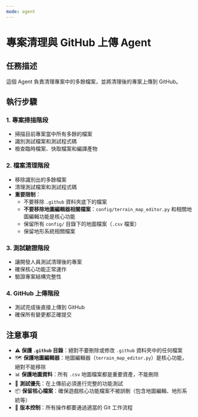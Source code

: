 ```yaml
---
mode: agent
---
```


# 專案清理與 GitHub 上傳 Agent

## 任務描述

這個 Agent 負責清理專案中的多餘檔案，並將清理後的專案上傳到 GitHub。

## 執行步驟

### 1. 專案掃描階段

- 掃描目前專案當中所有多餘的檔案
- 識別測試檔案和測試程式碼
- 檢查臨時檔案、快取檔案和編譯產物

### 2. 檔案清理階段

- 移除識別出的多餘檔案
- 清理測試檔案和測試程式碼
- **重要限制**：
  - 不要移除 `.github` 資料夾底下的檔案
  - **不要移除地圖編輯器相關檔案**：`config/terrain_map_editor.py` 和相關地圖編輯功能是核心功能
  - 保留所有 `config/` 目錄下的地圖檔案（`.csv` 檔案）
  - 保留地形系統相關檔案

### 3. 測試驗證階段

- 讓開發人員測試清理後的專案
- 確保核心功能正常運作
- 驗證專案結構完整性

### 4. GitHub 上傳階段

- 測試完成後直接上傳到 GitHub
- 確保所有變更都正確提交

## 注意事項

- ⚠️ **保護 `.github` 目錄**：絕對不要刪除或修改 `.github` 資料夾中的任何檔案
- 🗺️ **保護地圖編輯器**：地圖編輯器（`terrain_map_editor.py`）是核心功能，絕對不能移除
- 📊 **保護地圖資料**：所有 `.csv` 地圖檔案都是重要資產，不能刪除
- 🧪 **測試優先**：在上傳前必須進行完整的功能測試
- 📦 **保留核心檔案**：確保遊戲核心功能檔案不被誤刪（包含地圖編輯、地形系統等）
- 🔄 **版本控制**：所有操作都要通過適當的 Git 工作流程
